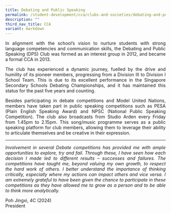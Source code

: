 ```yaml
---
title: Debating and Public Speaking
permalink: /student-development/cca/clubs-and-societies/debating-and-public-speaking/
description: ""
third_nav_title: CCA
variant: markdown
---
```

<p align="justify">
In alignment with the school’s vision to nurture students with strong language competencies and communication skills, the Debating and Public Speaking (DPS) Club was formed as an interest group in 2012, and became a formal CCA in 2013. </p>
<p align="justify">
The club has experienced a dynamic journey, fuelled by the drive and humility of its pioneer members, progressing from a Division III to Division I School Team.  This is due to its excellent performance in the Singapore Secondary Schools Debating Championships, and it has maintained this status for the past five years and counting.</p>
<p align="justify">
Besides participating in debate competitions and Model United Nations, members have taken part in public speaking competitions such as PESA (Plain English Speaking Award) and NPSC (National Public Speaking Competition).  The club also broadcasts from Studio Arden every Friday from 1.45pm to 2.15pm.  This song/music programme serves as a public speaking platform for club members, allowing them to leverage their ability to articulate themselves and be creative in their expression. </p>
<hr>
<p align="justify">
<i>Involvement in several Debate competitions has provided me with ample opportunities to explore, try and fail. Through these, I have seen how each decision I made led to different results – successes and failures. The competitions have taught me, beyond valuing my own growth, to respect the hard work of others. I better understand the importance of thinking critically, especially where my actions can impact others and vice versa. I am extremely grateful to have been given the chance to participate in these competitions as they have allowed me to grow as a person and to be able to think more analytically.</i></p>

Poh Jingxi, 4C (2024)<br>
President


